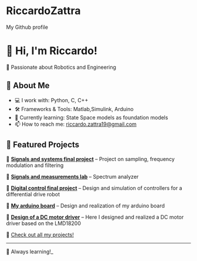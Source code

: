 # RiccardoZattra
 My Github profile
# 👋 Hi, I'm Riccardo!

🎯 Passionate about Robotics and Engineering  

## 🚀 About Me  
- 💻 I work with: Python, C, C++  
- 🛠️ Frameworks & Tools: Matlab,Simulink, Arduino
- 🌱 Currently learning: State Space models as foundation models  
- 📫 How to reach me: riccardo.zattra19@gmail.com  

## 📌 Featured Projects  
🔹 [**Signals and systems final project**](https://github.com/RiccardoZattra/Signals-and-systems-final-project) – Project on sampling, frequency modulation and filtering  

🔹 [**Signals and measurements lab**](https://github.com/RiccardoZattra/Signals-and-measurements-laboratory) – Spectrum analyzer

🔹 [**Digital control final project**](https://github.com/RiccardoZattra/Digital-control-final-project) – Design and simulation of controllers for a differential drive robot

🔹 [**My arduino board**](https://github.com/RiccardoZattra/Arduino-Atmega328p) – Design and realization of my arduino board

🔹 [**Design of a DC motor driver**](https://github.com/RiccardoZattra/DC-Motor-driver) – Here I designed and realized a DC motor driver based on the LMD18200 

🔹 [Check out all my projects!](https://github.com/RiccardoZattra?tab=repositories)  


---
🚀 Always learning!_
